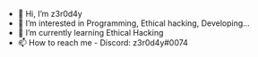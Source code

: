 - 👋 Hi, I’m z3r0d4y
- 👀 I’m interested in Programming, Ethical hacking, Developing...
- 🌱 I’m currently learning Ethical Hacking
- 📫 How to reach me - Discord: z3r0d4y#0074
